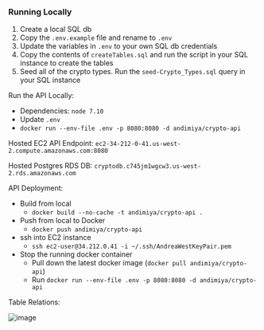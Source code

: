 ### Running Locally

1.  Create a local SQL db
1.  Copy the `.env.example` file and rename to `.env`
1.  Update the variables in `.env` to your own SQL db credentials
1.  Copy the contents of `createTables.sql` and run the script in your SQL instance to create the tables
1.  Seed all of the crypto types. Run the `seed-Crypto_Types.sql` query in your SQL instance

Run the API Locally:

- Dependencies: `node 7.10`
- Update `.env`
- `docker run --env-file .env -p 8080:8080 -d andimiya/crypto-api`

Hosted EC2 API Endpoint:
`ec2-34-212-0-41.us-west-2.compute.amazonaws.com:8080`

Hosted Postgres RDS DB:
`cryptodb.c745jm1wgcw3.us-west-2.rds.amazonaws.com`

API Deployment:

- Build from local
  - `docker build --no-cache -t andimiya/crypto-api .`
- Push from local to Docker
  - `docker push andimiya/crypto-api`
- ssh into EC2 instance
  - `ssh ec2-user@34.212.0.41 -i ~/.ssh/AndreaWestKeyPair.pem`
- Stop the running docker container
  - Pull down the latest docker image (`docker pull andimiya/crypto-api`)
  - Run `docker run --env-file .env -p 8080:8080 -d andimiya/crypto-api`

Table Relations:

![image](https://user-images.githubusercontent.com/20802421/32694620-b92874de-c6e8-11e7-89a6-c8d395f7b39e.png)
